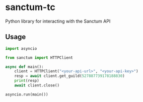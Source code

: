# sanctum-tc

Python library for interacting with the Sanctum API


## Usage

```py
import asyncio

from sanctum import HTTPClient

async def main():
    client = HTTPClient("<your-api-url>", "<your-api-key>")
    resp = await client.get_guild(527887739178188830)
    print(resp)
    await client.close()

asyncio.run(main())
```